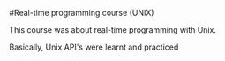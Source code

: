 #Real-time programming course (UNIX)

This course was about real-time programming with Unix.

Basically, Unix API's were learnt and practiced

